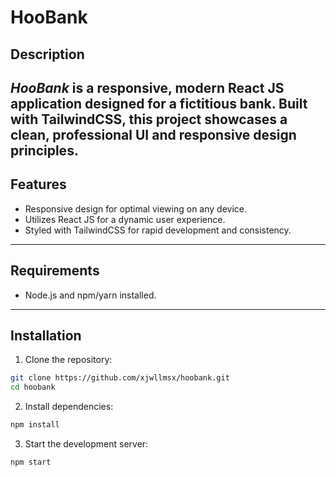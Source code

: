 # HooBank

## Description
*HooBank* is a responsive, modern React JS application designed for a fictitious bank. Built with TailwindCSS, this project showcases a clean, professional UI and responsive design principles.
---
## Features
* Responsive design for optimal viewing on any device.
* Utilizes React JS for a dynamic user experience.
* Styled with TailwindCSS for rapid development and consistency.
---
## Requirements
* Node.js and npm/yarn installed.
---
## Installation
1. Clone the repository:
```bash
git clone https://github.com/xjwllmsx/hoobank.git
cd hoobank
```
2. Install dependencies:
```bash
npm install
```
3. Start the development server:
```bash
npm start
```
